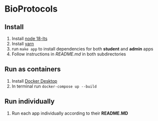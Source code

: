 # BioProtocols


## Install

1. Install [node 18-lts](https://nodejs.org/en)
2. Install [yarn](https://classic.yarnpkg.com/lang/en/docs/install/)
3. run `make app` to install dependencies for both **student** and **admin** apps
4. Follow instructions in *README.md* in both subdirectories

## Run as containers

1. Install [Docker Desktop](https://www.docker.com/products/docker-desktop/)
2. In terminal run `docker-compose up --build`

## Run individually
1. Run each app individually according to their **README.MD**